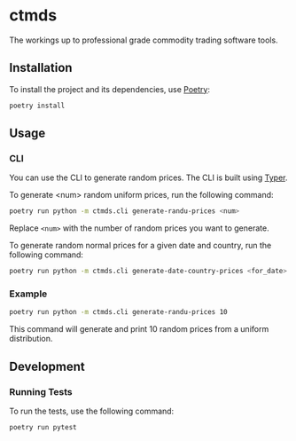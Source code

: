 # ctmds

The workings up to professional grade commodity trading software tools.

## Installation

To install the project and its dependencies, use [Poetry](https://python-poetry.org/):

```sh
poetry install
```

## Usage

### CLI

You can use the CLI to generate random prices. The CLI is built using [Typer](https://typer.tiangolo.com/).

To generate \<num\> random uniform prices, run the following command:

```sh
poetry run python -m ctmds.cli generate-randu-prices <num>
```

Replace `<num>` with the number of random prices you want to generate.


To generate random normal prices for a given date and country, run the following command:

```sh
poetry run python -m ctmds.cli generate-date-country-prices <for_date> <country_code>
```

### Example

```sh
poetry run python -m ctmds.cli generate-randu-prices 10
```

This command will generate and print 10 random prices from a uniform distribution.

## Development

### Running Tests

To run the tests, use the following command:

```sh
poetry run pytest
```

